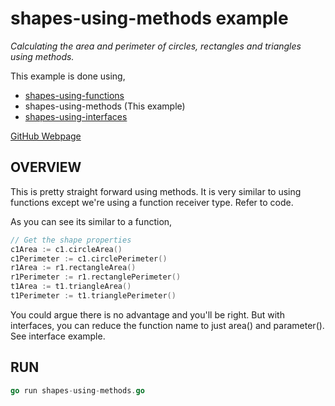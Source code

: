 # shapes-using-methods example

_Calculating the area and perimeter of circles, rectangles and triangles
using methods._

This example is done using,

* [shapes-using-functions](https://github.com/JeffDeCola/my-go-examples/tree/master/basic-syntax/functions/shapes-using-functions)
* shapes-using-methods (This example)
* [shapes-using-interfaces](https://github.com/JeffDeCola/my-go-examples/tree/master/basic-syntax/interfaces/shapes-using-interfaces)

[GitHub Webpage](https://jeffdecola.github.io/my-go-examples/)

## OVERVIEW

This is pretty straight forward using methods.
It is very similar to using functions except we're using a
function receiver type.  Refer to code.

As you can see its similar to a function,

```go
// Get the shape properties
c1Area := c1.circleArea()
c1Perimeter := c1.circlePerimeter()
r1Area := r1.rectangleArea()
r1Perimeter := r1.rectanglePerimeter()
t1Area := t1.triangleArea()
t1Perimeter := t1.trianglePerimeter()
```

You could argue there is no advantage and you'll be right.
But with interfaces, you can reduce the function name to
just area() and parameter().  See interface example.

## RUN

```go
go run shapes-using-methods.go
```
